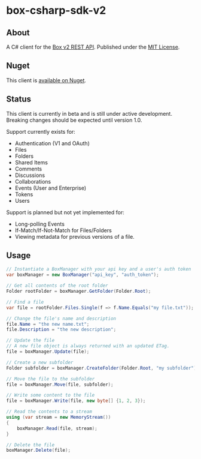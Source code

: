 # box-csharp-sdk-v2

## About

A C# client for the [Box v2 REST API](http://developers.box.com/docs/).  Published under the [MIT License](http://opensource.org/licenses/MIT).

## Nuget

This client is [available on Nuget](http://nuget.org/packages/Box.v2.SDK).  

## Status

This client is currently in beta and is still under active development.  Breaking changes should be expected until version 1.0.

Support currently exists for:

* Authentication (V1 and OAuth)
* Files
* Folders
* Shared Items
* Comments
* Discussions
* Collaborations
* Events (User and Enterprise)
* Tokens
* Users

Support is planned but not yet implemented for:

* Long-polling Events
* If-Match/If-Not-Match for Files/Folders
* Viewing metadata for previous versions of a file.

## Usage

```csharp
// Instantiate a BoxManager with your api key and a user's auth token
var boxManager = new BoxManager("api_key", "auth_token");

// Get all contents of the root folder
Folder rootFolder = boxManager.GetFolder(Folder.Root);

// Find a file
var file = rootFolder.Files.Single(f => f.Name.Equals("my file.txt"));

// Change the file's name and description
file.Name = "the new name.txt";
file.Description = "the new description";

// Update the file
// A new file object is always returned with an updated ETag.
file = boxManager.Update(file);

// Create a new subfolder
Folder subfolder = boxManager.CreateFolder(Folder.Root, "my subfolder");

// Move the file to the subfolder
file = boxManager.Move(file, subfolder);

// Write some content to the file
file = boxManager.Write(file, new byte[] {1, 2, 3});

// Read the contents to a stream
using (var stream = new MemoryStream())
{
    boxManager.Read(file, stream);
}

// Delete the file
boxManager.Delete(file);
